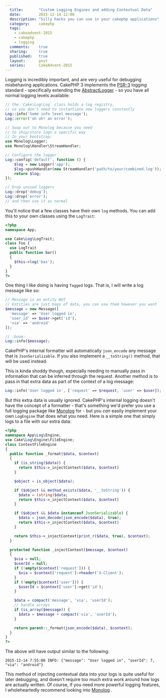 ```yaml
---
  title:       "Custom Logging Engines and adding Contextual Data"
  date:        2015-12-14 12:00
  description: "Silly hacks you can use in your cakephp applications"
  category:    cakephp
  tags:
    - cakeadvent-2015
    - cakephp
    - logging
  comments:    true
  sharing:     true
  published:   true
  layout:      post
  series:      CakeAdvent-2015
---
```


Logging is incredibly important, and are very useful for debugging misbehaving applications. CakePHP 3 implements the [PSR-3](https://github.com/php-fig/log) logging standard - specifically extending the [AbstractLogger](https://github.com/php-fig/log/blob/master/Psr/Log/AbstractLogger.php) - so you have all normal logging levels available:

```php
// the `Cake\Log\Log` class holds a log registry,
// so you don't need to instantiate new loggers constantly
Log::info('Some info level message');
Log::error('uh oh! an error');

// Swap out to Monolog because you need
// to ship/store logs a specific way
// In your bootstrap:
use Monolog\Logger;
use Monolog\Handler\StreamHandler;

// Configure the logger
Log::config('default', function () {
    $log = new Logger('app');
    $log->pushHandler(new StreamHandler('path/to/your/combined.log'));
    return $log;
});

// Drop unused loggers
Log::drop('debug');
Log::drop('error');
// and then use it as normal
```

You'll notice that a few classes have their own `log` methods. You can add this to your own classes using the `LogTrait`:

```php
<?php
namespace App;

use Cake\Log\LogTrait;
class Foo {
  use LogTrait
  public function bar()
  {
    $this->log('baz');
  }
}
?>
```

One thing I like doing is having `Tagged` logs. That is, I will write a log message like so:

```php
// Message is an entity WUT
// Entities are just bags of data, you can use them however you want
$message = new Message([
  'message' => 'User logged in',
  'user_id' => $user->get('id'),
  'via' => 'android'
]);

// :boom:
Log::info($message);
```

CakePHP's internal formatter will automatically `json_encode` any message that is `JsonSerializable`. If you also implement a `__toString()` method, that will be used instead.

This is kinda shoddy though, especially needing to manually pass in information that can be inferred through the request. Another method is to pass in that extra data as part of the context of a log message:

```php
Log::info('User logged in', ['request' => $request, 'user' => $user]);
```

But this extra data is usually ignored. CakePHP's internal logging doesn't have the concept of a formatter - that's something we'd prefer you use a full logging package like [Monolog](https://github.com/Seldaek/monolog) for - but you *can* easily implement your own `LogEngine` that does what you need. Here is a simple one that simply logs to a file with our extra data:

```php
<?php
namespace App\Log\Engine;
use Cake\Log\Engine\FileEngine;
class ContextFileEngine
{
  public function _format($data, $context)
  {
    if (is_string($data)) {
      return $this->_injectContext($data, $context)
    }

    $object = is_object($data);

    if ($object && method_exists($data, '__toString')) {
      $data = (string)$data;
      return $this->_injectContext($data, $context)
    }

    if ($object && $data instanceof JsonSerializable) {
      $data = json_decode(json_encode($data), true);
      return $this->_injectContext($data, $context)
    }

    return $this->_injectContext(print_r($data, true), $context);
  }

  protected function _injectContext($message, $context)
  {
    $via = null;
    $userId = null;
    if (!empty($context['request'])) {
      $via = $context['request']->header('X-Client');
    }
    if (!empty($context['user'])) {
      $userId = $context['user']->get('id');
    }

    $data = compact('message', 'via', 'userId');
    // handle arrays
    if (is_array($message)) {
      $data = $message + compact('via', 'userId');
    }

    return parent::_format(json_encode($data), $context);
  }
}
?>
```

The above will have output similar to the following:

```
2015-12-14 7:55:00 INFO: {"message": "User logged in", "userId": 7, "via": "android"}
```

This method of injecting contextual data into your logs is quite useful for later debugging, and doesn't require too much extra work around how logs are actually written. Of course, if you need more powerful logging features, I wholeheartedly recommend looking into [Monolog](https://github.com/Seldaek/monolog)
.
